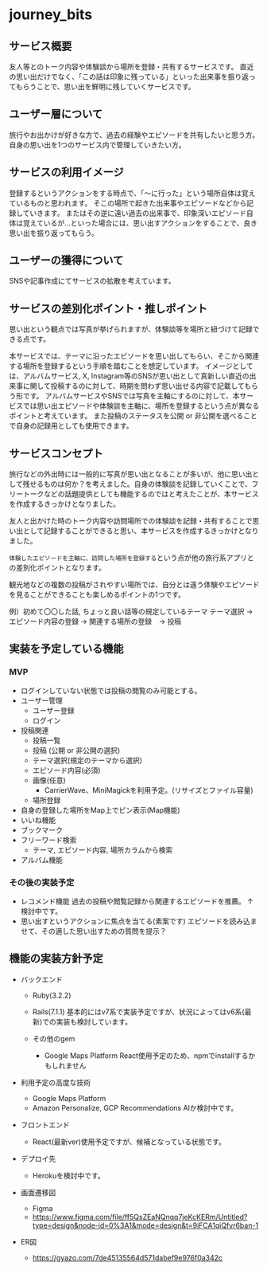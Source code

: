 # journey_bits

## サービス概要
友人等とのトーク内容や体験談から場所を登録・共有するサービスです。
直近の思い出だけでなく、「この話は印象に残っている」といった出来事を振り返ってもらうことで、思い出を鮮明に残していくサービスです。

## ユーザー層について
旅行やお出かけが好きな方で、過去の経験やエピソードを共有したいと思う方。
自身の思い出を1つのサービス内で管理していきたい方。

## サービスの利用イメージ
登録するというアクションをする時点で、「〜に行った」という場所自体は覚えているものと思われます。
そこの場所で起きた出来事やエピソードなどから記録していきます。
またはその逆に遠い過去の出来事で、印象深いエピソード自体は覚えているが...といった場合には、思い出すアクションをすることで、良き思い出を振り返ってもらう。

## ユーザーの獲得について
SNSや記事作成にてサービスの拡散を考えています。

## サービスの差別化ポイント・推しポイント
思い出という観点では写真が挙げられますが、体験談等を場所と紐づけて記録できる点です。

本サービスでは、テーマに沿ったエピソードを思い出してもらい、そこから関連する場所を登録するという手順を踏むことを想定しています。
イメージとしては、アルバムサービス, X, Instagram等のSNSが思い出として真新しい直近の出来事に関して投稿するのに対して、時期を問わず思い出せる内容で記載してもらう形です。
アルバムサービスやSNSでは写真を主軸にするのに対して、本サービスでは思い出エピソードや体験談を主軸に、場所を登録するという点が異なるポイントと考えています。
また投稿のステータスを公開 or 非公開を選べることで自身の記録用としても使用できます。

## サービスコンセプト
旅行などの外出時には一般的に写真が思い出となることが多いが、他に思い出として残せるものは何か？を考えました。自身の体験談を記録していくことで、フリートークなどの話題提供としても機能するのではと考えたことが、本サービスを作成するきっかけとなりました。

友人と出かけた時のトーク内容や訪問場所での体験談を記録・共有することで思い出として記録することができると思い、本サービスを作成するきっかけとなりました。

``体験したエピソードを主軸に、訪問した場所を登録する``という点が他の旅行系アプリとの差別化ポイントとなります。

観光地などの複数の投稿がされやすい場所では、自分とは違う体験やエピソードを見ることができることも楽しめるポイントの1つです。

例）初めて〇〇した話, ちょっと良い話等の規定しているテーマ
  テーマ選択 → エピソード内容の登録 → 関連する場所の登録　→ 投稿


## 実装を予定している機能
### MVP
* ログインしていない状態では投稿の閲覧のみ可能とする。
* ユーザー管理
  * ユーザー登録
  * ログイン
* 投稿関連
  * 投稿一覧
  * 投稿 (公開 or 非公開の選択)
  * テーマ選択(規定のテーマから選択)
  * エピソード内容(必須)
  * 画像(任意)
    * CarrierWave、MiniMagickを利用予定。(リサイズとファイル容量)
  * 場所登録
* 自身の登録した場所をMap上でピン表示(Map機能)
* いいね機能
* ブックマーク
* フリーワード検索
  * テーマ, エピソード内容, 場所カラムから検索
* アルバム機能


### その後の実装予定
* レコメンド機能
  過去の投稿や閲覧記録から関連するエピソードを推薦。
  ↑検討中です。
* 思い出すというアクションに焦点を当てる(素案です)
  エピソードを読み込ませて、その適した思い出すための質問を提示？

## 機能の実装方針予定
* バックエンド
  * Ruby(3.2.2)
  * Rails(7.1.1)
      基本的にはv7系で実装予定ですが、状況によってはv6系(最新)での実装も検討しています。

  * その他のgem
    * Google Maps Platform
      React使用予定のため、npmでinstallするかもしれません

* 利用予定の高度な技術
  * Google Maps Platform
  * Amazon Personalize, GCP Recommendations AIか検討中です。

* フロントエンド
  * React(最新ver)使用予定ですが、候補となっている状態です。

* デプロイ先
  * Herokuを検討中です。

* 画面遷移図
  * Figma
  * https://www.figma.com/file/ff5QsZEaNQnqq7jeKcKERm/Untitled?type=design&node-id=0%3A1&mode=design&t=9iFCA1qiQfvr6ban-1

* ER図
  * https://gyazo.com/7de45135564d571dabef9e976f0a342c